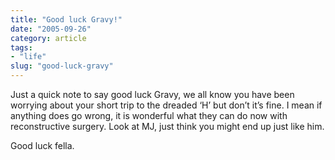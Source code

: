 ```yaml
---
title: "Good luck Gravy!"
date: "2005-09-26"
category: article
tags:
- "life"
slug: "good-luck-gravy"
---
```


Just a quick note to say good luck Gravy, we all know you have been worrying about your short trip to the dreaded ‘H’ but don’t it’s fine. I mean if anything does go wrong, it is wonderful what they can do now with reconstructive surgery. Look at MJ, just think you might end up just like him.

Good luck fella.
